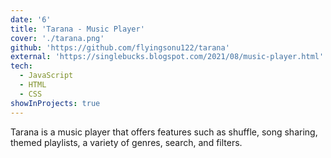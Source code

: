 ```yaml
---
date: '6'
title: 'Tarana - Music Player'
cover: './tarana.png'
github: 'https://github.com/flyingsonu122/tarana'
external: 'https://singlebucks.blogspot.com/2021/08/music-player.html'
tech:
  - JavaScript
  - HTML
  - CSS
showInProjects: true
---
```




Tarana is a music player that offers features such as shuffle, song sharing, themed playlists, a variety of genres, search, and filters.

